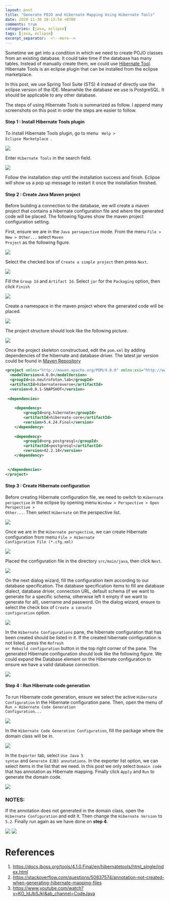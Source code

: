 ```yaml
---
layout: post
title: "Generate POJO and Hibernate Mapping Using Hibernate Tools"
date: 2020-11-30 18:13:54 +0700
comments: true
categories: [java, eclipse]
tags: [java, eclipse]
excerpt_separator:  <!--more-->
---
```


Sometime we get into a condition in which we need to create POJO classes from an existing database. It could  take time if the database has many tables. Instead of manually create them, we could use [Hibernate Tool](https://docs.jboss.org/tools/4.1.0.Final/en/hibernatetools/html_single/index.html). Hibernate Tools is an eclipse plugin that can be installed from the eclipse marketplace. 

In this post, we use Spring Tool Suite (STS) 4 instead of directly use the eclipse version of the IDE. Meanwhile the database we use is PostgreSQL. It should be applicable to any other database.

The steps of using Hibernate Tools is summarized as follow. 
I append many screenshots on this post in order the steps are easier to follow.

#### Step 1 : Install Hibernate Tools plugin

To install Hibernate Tools plugin, go to menu <code> Help > Eclipse Marketplace </code>.


<img class="center" src="{{ site.baseurl }}/assets/images/post/2020-11-30-fig01.png" />

Enter <code>Hibernate Tools</code> in the search field.


<img class="center" src="{{ site.baseurl }}/assets/images/post/2020-11-30-fig02.png" />

Follow the installation step until the installation success and finish. Eclipse will show us a pop up message to restart it once the installation finished.

<!--more-->
#### Step 2 : Create Java Maven project
Before building a connection to the database, we will create a maven project that contains a hibernate configuration file and where the generated code will be placed. The following figures show the maven project configuration setting. 

First, ensure we are in the <code>Java persepective</code> mode. From the menu <code>File > New > Other...</code> select <code>Maven Project</code> as the following figure. 


<img class="center" src="{{ site.baseurl }}/assets/images/post/2020-11-30-fig03.png" />

Select the checked box of <code>Create a simple project</code> then press <code>Next</code>.

<img class="center" src="{{ site.baseurl }}/assets/images/post/2020-11-30-fig04.png" />

Fill the <code>Group Id</code> and <code>Artifact Id</code>. Select <code>jar</code> for the <code>Packaging</code> option, then click <code>Finish</code>


<img class="center" src="{{ site.baseurl }}/assets/images/post/2020-11-30-fig05.png" />

Create a namespace in the maven project where the generated code will be placed.

<img class="center" src="{{ site.baseurl }}/assets/images/post/2020-11-30-fig06.png" />

The project structure should look like the following picture.

<img class="center" src="{{ site.baseurl }}/assets/images/post/2020-11-30-fig07.png" />

Once the project skeleton constructued, edit the <code>pom.xml</code> by adding dependencies of the hibernate and database driver. The latest jar version could be found in [Maven Repository](https://mvnrepository.com/)


``` xml
<project xmlns="http://maven.apache.org/POM/4.0.0" xmlns:xsi="http://www.w3.org/2001/XMLSchema-instance" xsi:schemaLocation="http://maven.apache.org/POM/4.0.0 https://maven.apache.org/xsd/maven-4.0.0.xsd">
  <modelVersion>4.0.0</modelVersion>
  <groupId>io.neutrofoton.lab</groupId>
  <artifactId>hibernatereverse</artifactId>
  <version>0.0.1-SNAPSHOT</version>
  
 <dependencies>
 
 	<dependency>
	    <groupId>org.hibernate</groupId>
	    <artifactId>hibernate-core</artifactId>
	    <version>5.4.24.Final</version>
	</dependency>
	
	<dependency>
	    <groupId>org.postgresql</groupId>
	    <artifactId>postgresql</artifactId>
	    <version>42.2.18</version>
	</dependency>
		
 	
 </dependencies>
</project>

```

#### Step 3 : Create Hibernate configuration
Before creating Hibernate configuration file, we need to switch to <code>Hibernate perspective</code> in the eclipse by opening menu <code>Window > Perspective > Open Perspective > Other...</code>. Then select <code>Hibernate</code> on the perspective list.


<img class="center" src="{{ site.baseurl }}/assets/images/post/2020-11-30-fig08.png" />

Once we are in the <code>Hibernate perspective</code>, we can create Hibernate configuration from menu <code>File > Hibernate Configuration File (*.cfg.xml)</code>


<img class="center" src="{{ site.baseurl }}/assets/images/post/2020-11-30-fig09.png" />

Placed the configuration file in the directory <code>src/main/java</code>, then click <code>Next</code>.


<img class="center" src="{{ site.baseurl }}/assets/images/post/2020-11-30-fig10.png" />

On the next dialog wizard, fill the configuration item according to our database specification. The database specification items to fill are database dialect, database driver, connection URL, default schema (if we want to generate for a specific schema, otherwise left it empty if we want to generate for all), username and password. On the dialog wizard, ensure to select the check box of <code>Create a console configuration</code> option.


<img class="center" src="{{ site.baseurl }}/assets/images/post/2020-11-30-fig11.png" />

In the <code>Hibernate Configurations</code> pane, the hibernate configuration that has been created should be listed in it. If the created hibernate configuration is not listed, press the <code>Refresh or Rebuild configuration</code> button in the top right corner of the pane. The generated Hibernate configuration should look like the following figure. We could expand the Database element on the Hibernate configuration to ensure we have a valid database connection.


<img class="center" src="{{ site.baseurl }}/assets/images/post/2020-11-30-fig12.png" />

#### Step 4 : Run Hibernate code generation
To run Hibernate code generation, ensure we select the active <code>Hibernate Configuration</code> in the Hibernate configuration pane. Then, open the menu of <code>Run > Hibernate Code Generation Configuration...</code>

<img class="center" src="{{ site.baseurl }}/assets/images/post/2020-11-30-fig13.png" />

In the <code>Hibernate Code Generation Configuration</code>, fill the package where the domain class will be in.

<img class="center" src="{{ site.baseurl }}/assets/images/post/2020-11-30-fig14.png" />

In the <code>Exporter</code> tab, select <code>Use Java 5 syntax</code> and <code>Generate EJB3 annotations</code>. In the exporter list option, we can select items in the list that we need. In this post we only select <code>Domain code</code> that has annotation as Hibernate mapping. Finally click <code>Apply</code> and <code>Run</code> to generate the domain code.


<img class="center" src="{{ site.baseurl }}/assets/images/post/2020-11-30-fig15.png" />

### NOTES:
If the annotation does not generated in the domain class, open the <code>Hibernate Configuration</code> and edit it. Then change the <code>Hibernate Version</code> to <code>5.2</code>. Finally run again as we have done on **step 4**.


<img class="center" src="{{ site.baseurl }}/assets/images/post/2020-11-30-fig16.png" />

<img class="center" src="{{ site.baseurl }}/assets/images/post/2020-11-30-fig17.png" />


# References
1. https://docs.jboss.org/tools/4.1.0.Final/en/hibernatetools/html_single/index.html
2. https://stackoverflow.com/questions/50837574/annotation-not-created-when-generating-hibernate-mapping-files
3. https://www.youtube.com/watch?v=KO_IdJbSJkI&ab_channel=CodeJava
